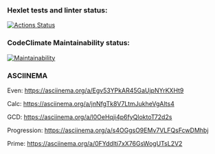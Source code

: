 ### Hexlet tests and linter status:
[![Actions Status](https://github.com/thygh0st/java-project-61/actions/workflows/hexlet-check.yml/badge.svg)](https://github.com/thygh0st/java-project-61/actions)

### CodeClimate Maintainability status:
[![Maintainability](https://api.codeclimate.com/v1/badges/3538e503033eb4ee1cbe/maintainability)](https://codeclimate.com/github/thygh0st/java-project-61/maintainability)

### ASCIINEMA
Even: https://asciinema.org/a/Egv53YPkAR45GaUjpNYrKXHt9

Calc: https://asciinema.org/a/jnNfgTk8V7LtmJukheVgAlts4

GCD: https://asciinema.org/a/l0OeHqji4p6fyQloktoT72d2s

Progression: https://asciinema.org/a/s4OGgsO9EMv7VLFQsFcwDMhbj

Prime: https://asciinema.org/a/0FYddlti7xX76GsWogUTsL2V2
